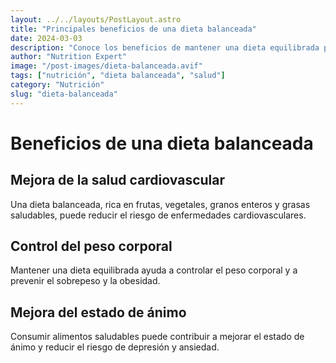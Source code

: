 ```yaml
---
layout: ../../layouts/PostLayout.astro
title: "Principales beneficios de una dieta balanceada"
date: 2024-03-03
description: "Conoce los beneficios de mantener una dieta equilibrada para tu salud y bienestar a largo plazo."
author: "Nutrition Expert"
image: "/post-images/dieta-balanceada.avif"
tags: ["nutrición", "dieta balanceada", "salud"]
category: "Nutrición"
slug: "dieta-balanceada"
---
```


# Beneficios de una dieta balanceada

## Mejora de la salud cardiovascular

Una dieta balanceada, rica en frutas, vegetales, granos enteros y grasas saludables, puede reducir el riesgo de enfermedades cardiovasculares.

## Control del peso corporal

Mantener una dieta equilibrada ayuda a controlar el peso corporal y a prevenir el sobrepeso y la obesidad.

## Mejora del estado de ánimo

Consumir alimentos saludables puede contribuir a mejorar el estado de ánimo y reducir el riesgo de depresión y ansiedad.

